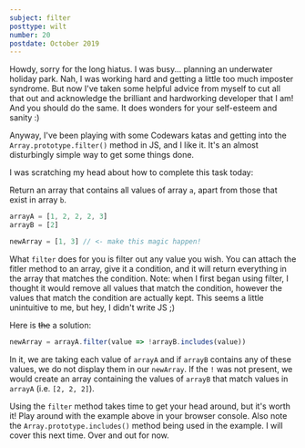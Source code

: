 ```yaml
---
subject: filter
posttype: wilt
number: 20
postdate: October 2019
---
```


Howdy, sorry for the long hiatus. I was busy... planning an underwater holiday park. Nah, I was working hard and getting a little too much imposter syndrome. But now I've taken some helpful advice from myself to cut all that out and acknowledge the brilliant and hardworking developer that I am! And you should do the same. It does wonders for your self-esteem and sanity :)

Anyway, I've been playing with some Codewars katas and getting into the `Array.prototype.filter()` method in JS, and I like it. It's an almost disturbingly simple way to get some things done.

I was scratching my head about how to complete this task today:

Return an array that contains all values of array `a`, apart from those that exist in array `b`.

```js
arrayA = [1, 2, 2, 2, 3]
arrayB = [2]

newArray = [1, 3] // <- make this magic happen!
```

What `filter` does for you is filter out any value you wish. You can attach the fitler method to an array, give it a condition, and it will return everything in the array that matches the condition. Note: when I first began using filter, I thought it would remove all values that match the condition, however the values that match the condition are actually kept. This seems a little unintuitive to me, but hey, I didn't write JS ;)

Here is ~~the~~ a solution:

```js
newArray = arrayA.filter(value => !arrayB.includes(value))
```

In it, we are taking each value of `arrayA` and if `arrayB` contains any of these values, we do not display them in our `newArray`. If the `!` was not present, we would create an array containing the values of `arrayB` that match values in `arrayA` (i.e. `[2, 2, 2]`).

Using the `filter` method takes time to get your head around, but it's worth it! Play around with the example above in your browser console. Also note the `Array.prototype.includes()` method being used in the example. I will cover this next time. Over and out for now.
